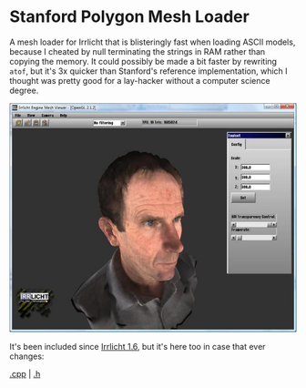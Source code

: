 # Stanford Polygon Mesh Loader

A mesh loader for Irrlicht that is blisteringly fast when loading ASCII models,
because I cheated by null terminating the strings in RAM rather than copying
the memory. It could possibly be made a bit faster by rewriting `atof`, but
it's 3x quicker than Stanford's reference implementation, which I thought was
pretty good for a lay-hacker without a computer science degree.

![head scan](plycyberwareheadscan.jpg)

It's been included since [Irrlicht 1.6](/log/2009/09/irrlicht-1-6-released/),
but it's here too in case that ever changes:

[.cpp](CPLYMeshFileLoader.cpp) |
[.h](CPLYMeshFileLoader.h)
